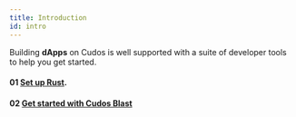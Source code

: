 ```yaml
---
title: Introduction
id: intro
---
```


Building **dApps** on Cudos is well supported with a suite of developer tools to help you get started.

#### 01 [Set up Rust](/docs/build/setup-rust).
#### 02 [Get started with Cudos Blast](/docs/build/install-blast)




